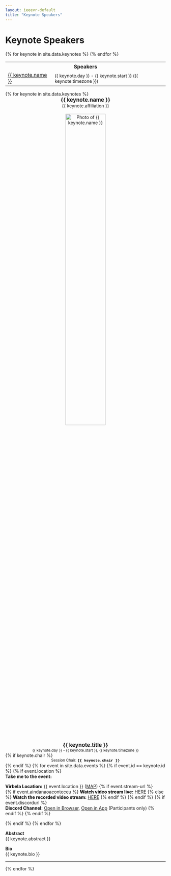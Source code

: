 ```yaml
---
layout: ieeevr-default
title: "Keynote Speakers"
---
```


<h1>Keynote Speakers</h1>
<div>
    <table class="styled-table">
        <tr>
            <th colspan="2">Speakers</th>
        </tr>
        {% for keynote in site.data.keynotes %}
        <tr>
            <td><a href="#{{ keynote.id }}">{{ keynote.name }}</a></td>
            <td style="font-size: 0.875em;">{{ keynote.day }} - {{ keynote.start }} ({{ keynote.timezone }})</td>
        </tr>
        {% endfor %}
    </table>
</div>
{% for keynote in site.data.keynotes %}
<br />
<div id="{{ keynote.id }}">
    <center><strong><big>{{ keynote.name }}</big></strong></center>
    <center>{{ keynote.affiliation }}</center>
    <br />
    <center><img src="{{ keynote.photo }}" alt="Photo of {{ keynote.name }}" width="50%"></center>
    <br />
    <center><big><strong>{{ keynote.title }}</strong></big></center>
    <center><small>{{ keynote.day }} - {{ keynote.start }}, {{ keynote.timezone }}</small></center>
    {% if keynote.chair %}
    <center><small>Session Chair: <b style="font-family: 'Courier New', monospace; color: black;">{{ keynote.chair }}</b></small></center>
    {% endif %}
    <!-- TAKE ME TO THE EVENT START -->
    {% for event in site.data.events %}
    {% if event.id == keynote.id %}
    {% if event.location %}
    <div id="{{ keynote.id }}-program" class="notice--info">
        <strong style="padding-bottom: 5px;">Take me to the event:</strong>
        <p>
            <strong style="color: black;">Virbela Location:</strong> {{ event.location }} (<a href="/2021/attend/virbela-instructions/#map">MAP</a>)
            {% if event.stream-url %}
            <br />
            {% if event.aindanaoaconteceu %}
            <strong style="color: black;">Watch video stream live:</strong> <a href="{{ event.stream-url }}" target="_blank">HERE</a>
            {% else %}
            <strong style="color: black;">Watch the recorded video stream:</strong> <a href="{{ event.stream-url }}" target="_blank">HERE</a>
            {% endif %}
            {% endif %}
            {% if event.discordurl %}
            <br />
            <strong style="color: black;">Discord Channel:</strong> <a href="https://{{ event.discordurl }}" target="_blank">Open in Browser</a>, <a href="discord://{{ event.discordurl }}">Open in App</a> (Participants only)
            {% endif %}
            {% endif %}
        </p>
    </div>
    {% endif %}
    {% endfor %}
    <!-- TAKE ME TO THE EVENT END-->
    <p>
        <strong>Abstract</strong><br />
        {{ keynote.abstract }}
    </p>
    <p>
        <strong>Bio</strong><br />
        {{ keynote.bio }}
    </p>
    <hr>
</div>
{% endfor %}

